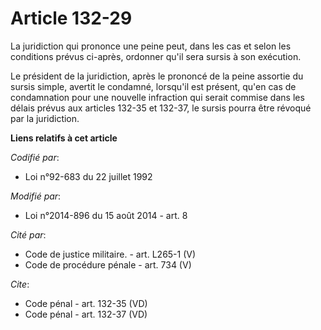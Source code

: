 # Article 132-29

La juridiction qui prononce une peine peut, dans les cas et selon les conditions prévus ci-après, ordonner qu'il sera sursis
à son exécution. 

Le président de la juridiction, après le prononcé de la peine assortie du sursis simple, avertit le condamné, lorsqu'il est
présent, qu'en cas de condamnation pour une nouvelle infraction qui serait commise dans les délais prévus aux articles 132-35
et 132-37, le sursis pourra être révoqué par la juridiction.

**Liens relatifs à cet article**

_Codifié par_:

  - Loi n°92-683 du 22 juillet 1992

_Modifié par_:

  - Loi n°2014-896 du 15 août 2014 - art. 8

_Cité par_:

  - Code de justice militaire. - art. L265-1 (V)
  - Code de procédure pénale - art. 734 (V)

_Cite_:

  - Code pénal - art. 132-35 (VD)
  - Code pénal - art. 132-37 (VD)
